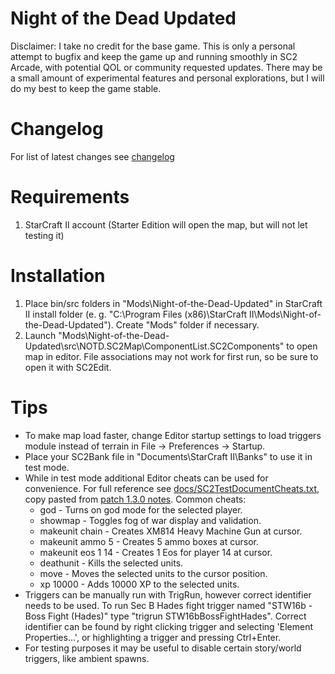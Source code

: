 # Night of the Dead Updated

Disclaimer: I take no credit for the base game. This is only a personal attempt to bugfix and keep the game up and running smoothly in SC2 Arcade, with potential QOL or community requested updates. There may be a small amount of experimental features and personal explorations, but I will do my best to keep the game stable.

# Changelog
For list of latest changes see [changelog](CHANGELOG.md)

# Requirements
1. StarCraft II account (Starter Edition will open the map, but will not let testing it)

# Installation
1. Place bin/src folders in "Mods\Night-of-the-Dead-Updated" in StarCraft II install folder (e. g. "C:\Program Files (x86)\StarCraft II\Mods\Night-of-the-Dead-Updated"). Create "Mods" folder if necessary.
1. Launch "Mods\Night-of-the-Dead-Updated\src\NOTD.SC2Map\ComponentList.SC2Components" to open map in editor. File associations may not work for first run, so be sure to open it with SC2Edit.

# Tips
- To make map load faster, change Editor startup settings to load triggers module instead of terrain in File -> Preferences -> Startup.
- Place your SC2Bank file in "Documents\StarCraft II\Banks" to use it in test mode.
- While in test mode additional Editor cheats can be used for convenience. For full reference see [docs/SC2TestDocumentCheats.txt](docs/SC2TestDocumentCheats.txt), copy pasted from [patch 1.3.0 notes](https://news.blizzard.com/en-us/starcraft2/2514162/patch-1-3-0-now-live). Common cheats:
	* god - Turns on god mode for the selected player.
	* showmap - Toggles fog of war display and validation.
	* makeunit chain - Creates XM814 Heavy Machine Gun at cursor.
	* makeunit ammo 5 - Creates 5 ammo boxes at cursor.
	* makeunit eos 1 14 - Creates 1 Eos for player 14 at cursor.
	* deathunit - Kills the selected units.
	* move - Moves the selected units to the cursor position.
	* xp 10000 - Adds 10000 XP to the selected units.
- Triggers can be manually run with TrigRun, however correct identifier needs to be used. To run Sec B Hades fight trigger named "STW16b - Boss Fight (Hades)" type "trigrun STW16bBossFightHades". Correct identifier can be found by right clicking trigger and selecting 'Element Properties...', or highlighting a trigger and pressing Ctrl+Enter.
- For testing purposes it may be useful to disable certain story/world triggers, like ambient spawns.
